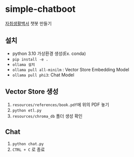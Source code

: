 # simple-chatboot
[자취생활백서](https://m.cafe.naver.com/ca-fe/web/cafes/jachinam/articles/15233?useCafeId=false&amp;tc) 챗봇 만들기

## 설치
- python 3.10 가상환경 생성(Ex. conda)
- `pip install -e .`
- `ollama 설치`
- `ollama pull all-minilm` : Vector Store Embedding Model
- `ollama pull phi3`: Chat Model

## Vector Store 생성
1. `resources/references/book.pdf`에 위의 PDF 놓기
2. `python etl.py`
3. `resources/chroma_db` 폴더 생성 확인

## Chat
1. `python chat.py`
2. `CTRL + C` 로 종료
